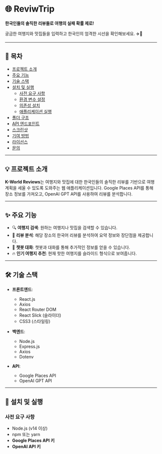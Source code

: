 # 🌐 ReviwTrip

**한국인들의 솔직한 리뷰들로 여행의 실패 확률 제로!**

궁금한 여행지와 맛집들을 입력하고 한국인의 엄격한 시선을 확인해보세요. ✈️🍜

---

## 📖 목차

- [프로젝트 소개](#-프로젝트-소개)
- [주요 기능](#-주요-기능)
- [기술 스택](#-기술-스택)
- [설치 및 실행](#-설치-및-실행)
  - [사전 요구 사항](#사전-요구-사항)
  - [환경 변수 설정](#환경-변수-설정)
  - [의존성 설치](#의존성-설치)
  - [애플리케이션 실행](#애플리케이션-실행)
- [폴더 구조](#-폴더-구조)
- [API 엔드포인트](#-api-엔드포인트)
- [스크린샷](#-스크린샷)
- [기여 방법](#-기여-방법)
- [라이선스](#-라이선스)
- [문의](#-문의)

---

## 💡 프로젝트 소개

**K-World Reviews**는 여행지와 맛집에 대한 한국인들의 솔직한 리뷰를 기반으로 여행 계획을 세울 수 있도록 도와주는 웹 애플리케이션입니다. Google Places API를 통해 장소 정보를 가져오고, OpenAI GPT API를 사용하여 리뷰를 분석합니다.

---

## ✨ 주요 기능

- 🔍 **여행지 검색**: 원하는 여행지나 맛집을 검색할 수 있습니다.
- 📝 **리뷰 분석**: 해당 장소의 한국어 리뷰를 분석하여 요약 정보와 장단점을 제공합니다.
- 💬 **챗봇 대화**: 챗봇과 대화를 통해 추가적인 정보를 얻을 수 있습니다.
- 🔥 **인기 여행지 추천**: 현재 핫한 여행지를 슬라이드 형식으로 보여줍니다.

---

## 🛠 기술 스택

- **프론트엔드**:

  - React.js
  - Axios
  - React Router DOM
  - React Slick (슬라이더)
  - CSS3 (스타일링)

- **백엔드**:

  - Node.js
  - Express.js
  - Axios
  - Dotenv

- **API**:

  - Google Places API
  - OpenAI GPT API

---

## 🚀 설치 및 실행

### 사전 요구 사항

- Node.js (v14 이상)
- npm 또는 yarn
- **Google Places API 키**
- **OpenAI API 키**
